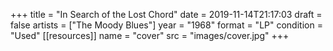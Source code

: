 +++
title = "In Search of the Lost Chord"
date = 2019-11-14T21:17:03
draft = false
artists = ["The Moody Blues"]
year = "1968"
format = "LP"
condition = "Used"
[[resources]]
  name = "cover"
  src = "images/cover.jpg"
+++
